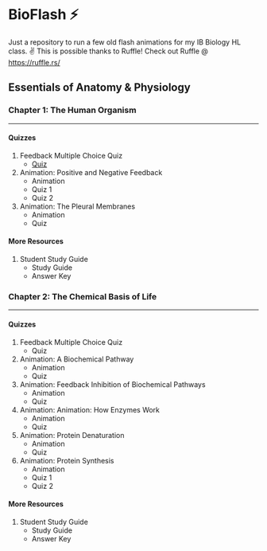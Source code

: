 # BioFlash ⚡
Just a repository to run a few old flash animations for my IB Biology HL class. ✌️
This is possible thanks to Ruffle! Check out Ruffle @ https://ruffle.rs/

## Essentials of Anatomy & Physiology
### Chapter 1: The Human Organism
---	
#### Quizzes
1. Feedback Multiple Choice Quiz
    *  [Quiz](https://survivcreator.github.io/bioflash/The%20Human%20Organism%20-%20Chapter%20Quiz.pdf) 
2. Animation: Positive and Negative Feedback
    *  Animation
    *  Quiz 1
    *  Quiz 2
3. Animation: The Pleural Membranes
    *  Animation
    *  Quiz

#### More Resources
1. Student Study Guide
    *  Study Guide
    *  Answer Key

### Chapter 2: The Chemical Basis of Life
---	
#### Quizzes
1. Feedback Multiple Choice Quiz
    *  Quiz
2. Animation: A Biochemical Pathway
    *  Animation
    *  Quiz
3. Animation: Feedback Inhibition of Biochemical Pathways
    *  Animation
    *  Quiz
4. Animation: Animation: How Enzymes Work
    *  Animation
    *  Quiz
5. Animation: Protein Denaturation
    *  Animation
    *  Quiz 
6. Animation: Protein Synthesis
    *  Animation
    *  Quiz 1
    *  Quiz 2

#### More Resources
1. Student Study Guide
    *  Study Guide
    *  Answer Key
